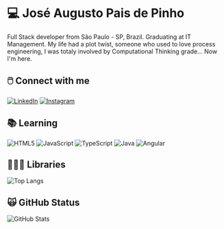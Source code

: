 # 💻 José Augusto Pais de Pinho

Full Stack developer from São Paulo - SP, Brazil. Graduating at IT Management. My life had a plot twist, someone who used to love process engineering, I was totaly involved by Computational Thinking grade... Now I'm here.

## 🖱️ Connect with me
[![LinkedIn](https://img.shields.io/badge/LinkedIn-000?style=for-the-badge&logo=linkedin&logoColor=0E76A8)](https://www.linkedin.com/in/jose-augusto-pinho/) [![Instagram](https://img.shields.io/badge/Instagram-000?style=for-the-badge&logo=instagram)](https://www.instagram.com/jose_augusto.p.pinho/)

## 📚 Learning
![HTML5](https://img.shields.io/badge/HTML5-000?style=for-the-badge&logo=html5) ![JavaScript](https://img.shields.io/badge/JavaScript-000?style=for-the-badge&logo=javascript) 	![TypeScript](https://img.shields.io/badge/TypeScript-000?style=for-the-badge&logo=typescript) ![Java](https://img.shields.io/badge/Java-000?style=for-the-badge&logo=java) ![Angular](https://img.shields.io/badge/Angular-000?style=for-the-badge&logo=angular&logoColor=C3002F)

## 🧑🏻‍💻 Libraries
![Top Langs](https://github-readme-stats-git-masterrstaa-rickstaa.vercel.app/api/top-langs/?username=jose-pinho&bg_color=000&border_color=30A3DC&title_color=196628&text_color=FFF)


## 🙀 GitHub Status
![GitHub Stats](https://github-readme-stats.vercel.app/api?username=jose-pinho&theme=transparent&bg_color=000&border_color=30A3DC&show_icons=true&icon_color=09957E&title_color=196628&text_color=FFF)